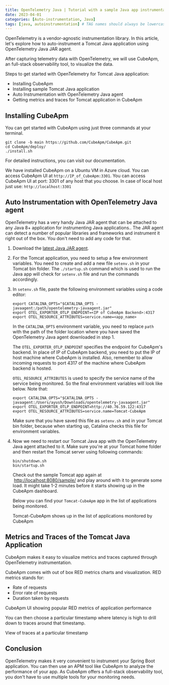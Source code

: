 ```yaml
---
title: OpenTelemetry Java | Tutorial with a sample Java app instrumentation
date: 2023-04-01
categories: [Auto-instrumentation, Java]
tags: [java, autoinstrumentation] # TAG names should always be lowercase
---
```


OpenTelemetry is a vendor-agnostic instrumentation library. In this article, let's explore how to auto-instrument a Tomcat Java application using OpenTelemetry Java JAR agent.

After capturing telemetry data with OpenTelemetry, we will use CubeApm, an full-stack observability tool, to visualize the data.

Steps to get started with OpenTelemetry for Tomcat Java application:

- Installing CubeApm
- Installing sample Tomcat Java application
- Auto Instrumentation with OpenTelemetry Java agent
- Getting metrics and traces for Tomcat application in CubeApm

## Installing CubeApm[​](#installing-CubeApm "Direct link to Installing CubeApm")

You can get started with CubeApm using just three commands at your terminal.

    git clone -b main https://github.com/CubeApm/CubeApm.git
    cd CubeApm/deploy/
    ./install.sh

For detailed instructions, you can visit our documentation.

We have installed CubeApm on a Ubuntu VM in Azure cloud. You can access CubeApm UI at `http://IP_of_CubeApm:3301`. You can access CubeApm UI at port: 3301 of any host that you choose. In case of local host just use: `http://localhost:3301`

<!-- CubeApm Dashboard -->

<!-- ## Installing sample Tomcat Java application[​](#installing-sample-tomcat-java-application "Direct link to Installing sample Tomcat Java application")

**Prerequisites:**
Make sure you have Tomcat installed on your system. If not, then you can download it from [Apache Tomcat website](https://tomcat.apache.org/index.html). For this tutorial I have used Tomcat 10.0.8.

### Steps to install sample Tomcat Java application:[​](#steps-to-install-sample-tomcat-java-application "Direct link to Steps to install sample Tomcat Java application:")

- Download an example app packaged as a war file provided at Apache Tomcat official website - [Sample Tomcat app](https://tomcat.apache.org/tomcat-7.0-doc/appdev/sample/)
- The easiest way to run the sample app is to move it to webapps folder inside the Tomcat directory.

      cd Tomcat/webappscp ~/Downloads/sample.war .

- Once you have copied the file in the webapps folder, get back to the Tomcat folder and run the app using the following command.

      cd ..bin/startup.sh

- Check if the sample app is running at: http://localhost:8080/sample/ . The sample should open up like below.

  By clicking on the links shown on the page, you can see that it makes dummy calls to a page as part of the Hello World application. -->

## Auto Instrumentation with OpenTelemetry Java agent[​](#auto-instrumentation-with-opentelemetry-java-agent "Direct link to Auto Instrumentation with OpenTelemetry Java agent")

OpenTelemetry has a very handy Java JAR agent that can be attached to any Java 8+ application for instrumenting Java applications.. The JAR agent can detect a number of popular libraries and frameworks and instrument it right out of the box. You don't need to add any code for that.

1.  Download the [latest Java JAR agent](https://github.com/open-telemetry/opentelemetry-java-instrumentation/releases/latest/download/opentelemetry-javaagent.jar).
2.  For the Tomcat application, you need to setup a few environment variables. You need to create and add a new file `setenv.sh` in your Tomcat bin folder. The `./startup.sh` command which is used to run the Java app will check for `setenv.sh` file and run the commands accordingly.
3.  In `setenv.sh` file, paste the following environment variables using a code editor:

        export CATALINA_OPTS="$CATALINA_OPTS -javaagent:/path/opentelemetry-javaagent.jar"
        export OTEL_EXPORTER_OTLP_ENDPOINT=<IP of CubeApm Backend>:4317
        export OTEL_RESOURCE_ATTRIBUTES=service.name=<app_name>

    In the `CATALINA_OPTS` environment variable, you need to replace `path` with the path of the folder location where you have saved the OpenTelemetry Java agent downloaded in step 1.

    The `OTEL_EXPORTER_OTLP_ENDPOINT` specifies the endpoint for CubeApm's backend. In place of IP of CubeApm backend, you need to put the IP of host machine where CubeApm is installed. Also, remember to allow incoming requests to port 4317 of the machine where CubeApm backend is hosted.

    `OTEL_RESOURCE_ATTRIBUTES` is used to specify the service name of the service being monitored. So the final environment variables will look like below. Note that:

        export CATALINA_OPTS="$CATALINA_OPTS -javaagent:/Users/ayush/Downloads/opentelemetry-javaagent.jar"
        export OTEL_EXPORTER_OTLP_ENDPOINT=http://40.76.59.122:4317
        export OTEL_RESOURCE_ATTRIBUTES=service.name=Tomcat-CubeApm

    Make sure that you have saved this file as `setenv.sh` and in your Tomcat bin folder, because when starting up, Catalina checks this file for environment variables.

4.  Now we need to restart our Tomcat Java app with the OpenTelemetry Java agent attached to it. Make sure you're at your Tomcat home folder and then restart the Tomcat server using following commands:

        bin/shutdown.sh
        bin/startup.sh

    Check out the sample Tomcat app again at  [http://localhost:8080/sample/](http://localhost:8080/sample/) and play around with it to generate some load. It might take 1-2 minutes before it starts showing up in the CubeApm dashboard.

    Below you can find your `Tomcat-CubeApm` app in the list of applications being monitored.

    Tomcat-CubeApm shows up in the list of applications monitored by CubeApm

## Metrics and Traces of the Tomcat Java Application[​](#metrics-and-traces-of-the-tomcat-java-application "Direct link to Metrics and Traces of the Tomcat Java Application")

CubeApm makes it easy to visualize metrics and traces captured through OpenTelemetry instrumentation.

CubeApm comes with out of box RED metrics charts and visualization. RED metrics stands for:

- Rate of requests
- Error rate of requests
- Duration taken by requests

CubeApm UI showing popular RED metrics of application performance

You can then choose a particular timestamp where latency is high to drill down to traces around that timestamp.

View of traces at a particular timestamp

<!-- TODO - Check with Vijay -->
<!-- You can use flamegraphs to identify the issue causing the latency.

Flamegraphs used for distributed tracing in CubeApm dashboard -->

## Conclusion[​](#conclusion "Direct link to Conclusion")

OpenTelemetry makes it very convenient to instrument your Spring Boot application. You can then use an APM tool like CubeApm to analyze the performance of your app. As CubeApm offers a full-stack observability tool, you don't have to use multiple tools for your monitoring needs.
